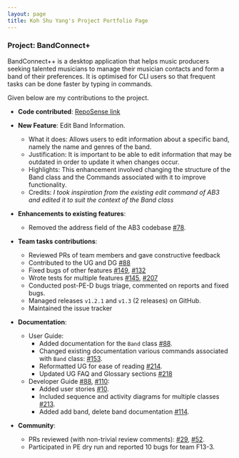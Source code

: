 ```yaml
---
layout: page
title: Koh Shu Yang's Project Portfolio Page
---
```


### Project: BandConnect+

BandConnect++ is a desktop application that helps music producers seeking talented musicians to manage their musician contacts and form a band of their preferences. It is optimised for CLI users so that frequent tasks can be done faster by typing in commands.

Given below are my contributions to the project.

* **Code contributed**: [RepoSense link](https://nus-cs2103-ay2324s1.github.io/tp-dashboard/?search=shuyangk&breakdown=false&sort=groupTitle%20dsc&sortWithin=title&since=2023-09-22&timeframe=commit&mergegroup=&groupSelect=groupByRepos)


* **New Feature**: Edit Band Information.
  * What it does: Allows users to edit information about a specific band, namely the name and genres of the band.
  * Justification: It is important to be able to edit information that may be outdated in order to update it when changes occur.
  * Highlights: This enhancement involved changing the structure of the Band class and the Commands associated with it to improve functionality.
  * Credits: *I took inspiration from the existing edit command of AB3 and edited it to suit the context of the Band class*


* **Enhancements to existing features**:
  * Removed the address field of the AB3 codebase [\#78](https://github.com/AY2324S1-CS2103T-W11-3/tp/pull/78).


* **Team tasks contributions**:
  * Reviewed PRs of team members and gave constructive feedback
  * Contributed to the UG and DG [\#88](https://github.com/AY2324S1-CS2103T-W11-3/tp/pull/88)
  * Fixed bugs of other features [\#149](https://github.com/AY2324S1-CS2103T-W11-3/tp/pull/149), [\#132](https://github.com/AY2324S1-CS2103T-W11-3/tp/pull/132)
  * Wrote tests for multiple features [\#145](https://github.com/AY2324S1-CS2103T-W11-3/tp/pull/145), [\#207](https://github.com/AY2324S1-CS2103T-W11-3/tp/pull/207)
  * Conducted post-PE-D bugs triage, commented on reports and fixed bugs.
  * Managed releases `v1.2.1` and `v1.3` (2 releases) on GitHub.
  * Maintained the issue tracker


* **Documentation**:
  * User Guide:
    * Added documentation for the `Band` class [\#88](https://github.com/AY2324S1-CS2103T-W11-3/tp/pull/88).
    * Changed existing documentation various commands associated with `Band` class: [\#153](https://github.com/AY2324S1-CS2103T-W11-3/tp/pull/153/files).
    * Reformatted UG for ease of reading [\#214](https://github.com/AY2324S1-CS2103T-W11-3/tp/pull/214).
    * Updated UG FAQ and Glossary sections [\#218](https://github.com/AY2324S1-CS2103T-W11-3/tp/pull/218)
  * Developer Guide [\#88](https://github.com/AY2324S1-CS2103T-W11-3/tp/pull/88), [\#110](https://github.com/AY2324S1-CS2103T-W11-3/tp/pull/110):
    * Added user stories [\#10](https://github.com/AY2324S1-CS2103T-W11-3/tp/pull/10).
    * Included sequence and activity diagrams for multiple classes [\#213](https://github.com/AY2324S1-CS2103T-W11-3/tp/pull/213).
    * Added add band, delete band documentation [\#114](https://github.com/AY2324S1-CS2103T-W11-3/tp/pull/114).


* **Community**:
  * PRs reviewed (with non-trivial review comments): [\#29](https://github.com/nus-cs2103-AY2324S1/ip/pull/29), [\#52](https://github.com/nus-cs2103-AY2324S1/ip/pull/52).
  * Participated in PE dry run and reported 10 bugs for team F13-3.
  
  
